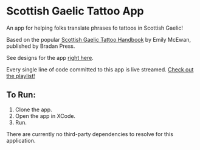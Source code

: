 # Scottish Gaelic Tattoo App

An app for helping folks translate phrases fo tattoos in Scottish Gaelic!

Based on the popular [Scottish Gaelic Tattoo Handbook](https://www.bradanpress.com/gaelic-tattoo-handbook/) by Emily McEwan, published by Bradan Press.

See designs for the app [right here](https://invis.io/8FKSUS3ZXRM#/302761609_8-_PhrasePage_Inactive).

Every single line of code committed to this app is live streamed. [Check out the playlist!](https://www.youtube.com/watch?v=g8u9Qrf_peg&list=PLwWm3SC4yPMxCJMkf5w08YlB0Q9ZGvxcW&ab_channel=ChelseaTroy)

## To Run:

1. Clone the app.
2. Open the app in XCode.
3. Run.

There are currently no third-party dependencies to resolve for this application.

